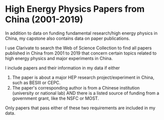 # High Energy Physics Papers from China (2001-2019)

In addition to data on funding fundamental research/high energy physics in China, my capstone also contains data on paper publications.

I use Clarivate to search the Web of Science Collection to find all papers published in China from 2001 to 2019 that concern certain topics related to high energy physics and major experiments in China.

I include papers and their information in my data if either
  1. The paper is about a major HEP research project/experiment in China, such as BESIII or CEPC.
  2. The paper's corresponding author is from a Chinese institution (university or national lab) AND there is a listed source of funding from a government grant, like the NSFC or MOST.

Only papers that pass either of these two requirements are included in my data.
